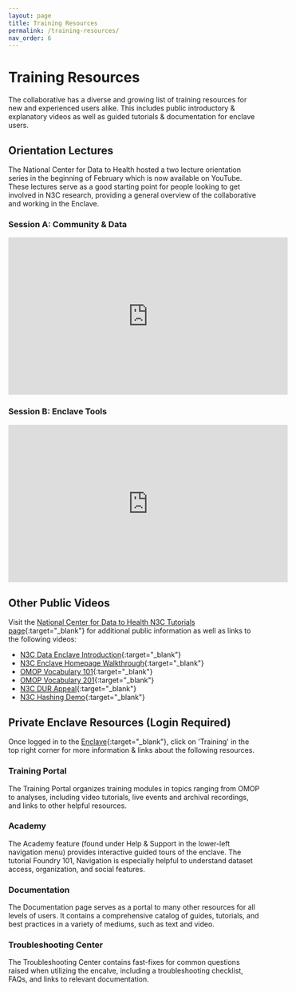 ```yaml
---
layout: page
title: Training Resources
permalink: /training-resources/
nav_order: 6
---
```


# Training Resources
The collaborative has a diverse and growing list of training resources for new and experienced users alike. This includes public introductory & explanatory videos as well as guided tutorials & documentation for enclave users.

## Orientation Lectures
The National Center for Data to Health hosted a two lecture orientation series in the beginning of February which is now available on YouTube. These lectures serve as a good starting point for people looking to get involved in N3C research, providing a general overview of the collaborative and working in the Enclave.

### Session A: Community & Data
<iframe width="560" height="315" src="https://www.youtube.com/embed/eUJdzHfFYCw" frameborder="0" allow="accelerometer; autoplay; clipboard-write; encrypted-media; gyroscope; picture-in-picture" allowfullscreen></iframe>

### Session B: Enclave Tools
<iframe width="560" height="315" src="https://www.youtube.com/embed/8d5w2_Lg9DM" frameborder="0" allow="accelerometer; autoplay; clipboard-write; encrypted-media; gyroscope; picture-in-picture" allowfullscreen></iframe>

## Other Public Videos
Visit the [National Center for Data to Health N3C Tutorials page](https://covid.cd2h.org/tutorials){:target="_blank"} for additional public information as well as links to the following videos:

* [N3C Data Enclave Introduction](https://www.youtube.com/watch?v=qEcDFGuCKC0&feature=emb_logo){:target="_blank"}
* [N3C Enclave Homepage Walkthrough](https://www.youtube.com/watch?v=aZIp7OPqnto&feature=emb_logo){:target="_blank"}
* [OMOP Vocabulary 101](https://www.youtube.com/watch?v=PBnMx4bcpWQ&feature=emb_logo){:target="_blank"}
* [OMOP Vocabulary 201](https://www.youtube.com/watch?v=apQB4Uon2ak&feature=emb_logo){:target="_blank"}
* [N3C DUR Appeal](https://www.youtube.com/watch?v=WBeZeWmkgN8&feature=emb_logo){:target="_blank"}
* [N3C Hashing Demo](https://www.youtube.com/watch?v=WRnm-_I6jpw&feature=emb_logo){:target="_blank"}

## Private Enclave Resources (Login Required)
Once logged in to the [Enclave](https://auth.ncats.nih.gov/_api/v2/auth/login?redirect_uri=https://auth.ncats.nih.gov/_api/v2/auth/palantir/palantir_unite/saml&client=palantir_unite&tenant=palantir&protocol=saml){:target="_blank"}, click on 'Training' in the top right corner for more information & links about the following resources.

### Training Portal
The Training Portal organizes training modules in topics ranging from OMOP to analyses, including video tutorials, live events and archival recordings, and links to other helpful resources.

### Academy
The Academy feature (found under Help & Support in the lower-left navigation menu) provides interactive guided tours of the enclave. The tutorial Foundry 101, Navigation is especially helpful to understand dataset access, organization, and social features.

### Documentation
The Documentation page serves as a portal to many other resources for all levels of users. It contains a comprehensive catalog of guides, tutorials, and best practices in a variety of mediums, such as text and video.

### Troubleshooting Center
The Troubleshooting Center contains fast-fixes for common questions raised when utilizing the encalve, including a troubleshooting checklist, FAQs, and links to relevant documentation.
